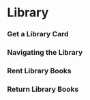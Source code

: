 # Library

### Get a Library Card
### Navigating the Library
### Rent Library Books
### Return Library Books
